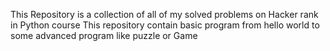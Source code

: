 This Repository is a collection of all of my solved problems on Hacker rank in Python course  This repository contain basic program from hello world to some advanced program like puzzle or Game
